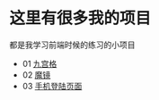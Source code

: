 # 这里有很多我的项目
都是我学习前端时候的练习的小项目
- 01 [九宫格](project01/index.html)
- 02 [魔镜](project02/index.html)
- 03 [手机登陆页面](project03/index.html)
